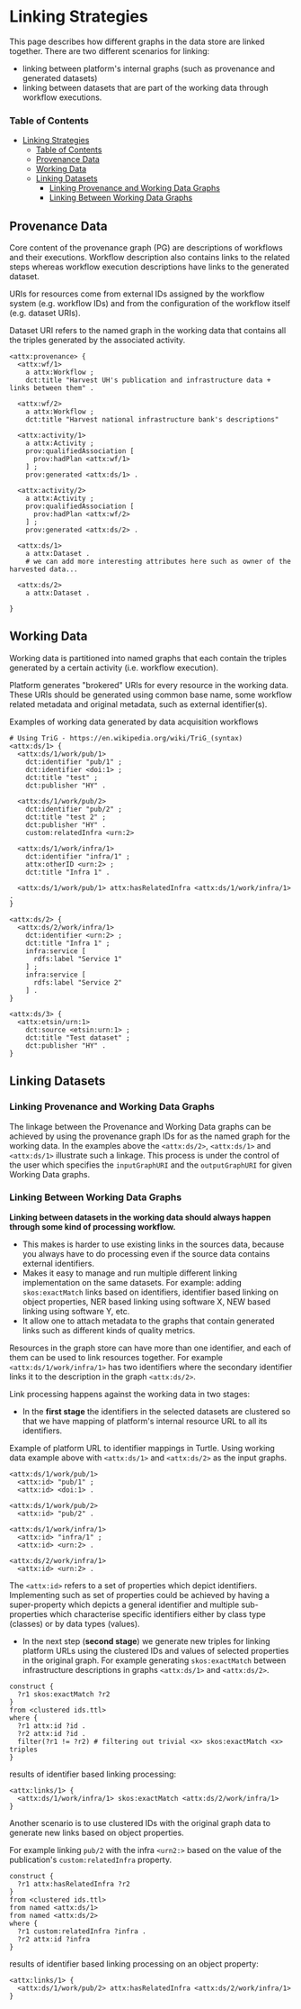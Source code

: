 # Linking Strategies

This page describes how different graphs in the data store are linked together. There are two different scenarios for linking:
* linking between platform's internal graphs (such as provenance and generated datasets)
* linking between datasets that are part of the working data through workflow executions.

### Table of Contents
<!-- TOC START min:1 max:3 link:true update:true -->
- [Linking Strategies](#linking-strategies)
    - [Table of Contents](#table-of-contents)
  - [Provenance Data](#provenance-data)
  - [Working Data](#working-data)
  - [Linking Datasets](#linking-datasets)
    - [Linking Provenance and Working Data Graphs](#linking-provenance-and-working-data-graphs)
    - [Linking Between Working Data Graphs](#linking-between-working-data-graphs)

<!-- TOC END -->

## Provenance Data

Core content of the provenance graph (PG) are descriptions of workflows and their executions. Workflow description also contains links to the related steps whereas workflow execution descriptions have links to the generated dataset.

URIs for resources come from external IDs assigned by the workflow system (e.g. workflow IDs) and from the configuration of the workflow itself (e.g. dataset URIs).

Dataset URI refers to the named graph in the working data that contains all the triples generated by the associated activity.

```turtle
<attx:provenance> {
  <attx:wf/1>
    a attx:Workflow ;
    dct:title "Harvest UH's publication and infrastructure data + links between them" .

  <attx:wf/2>
    a attx:Workflow ;
    dct:title "Harvest national infrastructure bank's descriptions"

  <attx:activity/1>
    a attx:Activity ;
    prov:qualifiedAssociation [
      prov:hadPlan <attx:wf/1>
    ] ;
    prov:generated <attx:ds/1> .

  <attx:activity/2>
    a attx:Activity ;
    prov:qualifiedAssociation [
      prov:hadPlan <attx:wf/2>
    ] ;
    prov:generated <attx:ds/2> .

  <attx:ds/1>
    a attx:Dataset .
    # we can add more interesting attributes here such as owner of the harvested data...

  <attx:ds/2>
    a attx:Dataset .

}
```

## Working Data

Working data is partitioned into named graphs that each contain the triples generated by a certain activity (i.e. workflow execution).  

Platform generates "brokered" URIs for every resource in the working data. These URIs should be generated using common base name, some workflow related metadata and original metadata, such as external identifier(s).

Examples of working data generated by data acquisition workflows
```turtle
# Using TriG - https://en.wikipedia.org/wiki/TriG_(syntax)
<attx:ds/1> {
  <attx:ds/1/work/pub/1>
    dct:identifier "pub/1" ;
    dct:identifier <doi:1> ;
    dct:title "test" ;
    dct:publisher "HY" .

  <attx:ds/1/work/pub/2>
    dct:identifier "pub/2" ;
    dct:title "test 2" ;
    dct:publisher "HY" .
    custom:relatedInfra <urn:2>

  <attx:ds/1/work/infra/1>
    dct:identifier "infra/1" ;
    attx:otherID <urn:2> ;
    dct:title "Infra 1" .

  <attx:ds/1/work/pub/1> attx:hasRelatedInfra <attx:ds/1/work/infra/1> .
}

<attx:ds/2> {
  <attx:ds/2/work/infra/1>
    dct:identifier <urn:2> ;
    dct:title "Infra 1" ;
    infra:service [
      rdfs:label "Service 1"
    ] ;
    infra:service [
      rdfs:label "Service 2"
    ] .
}

<attx:ds/3> {
  <attx:etsin/urn:1>
    dct:source <etsin:urn:1> ;
    dct:title "Test dataset" ;
    dct:publisher "HY" .
}

```

## Linking Datasets

### Linking Provenance and Working Data Graphs

The linkage between the Provenance and Working Data graphs can be achieved by using the provenance graph IDs for as the named graph for the working data. In the examples above the `<attx:ds/2>`, `<attx:ds/1>` and `<attx:ds/1>` illustrate such a linkage. This process is under the control of the user which specifies the `inputGraphURI` and the `outputGraphURI` for given Working Data graphs.

### Linking Between Working Data Graphs

**Linking between datasets in the working data should always happen through some kind of processing workflow.**

* This makes is harder to use existing links in the sources data, because you always have to do processing even if the source data contains external identifiers.
* Makes it easy to manage and run multiple different linking implementation on the same datasets. For example: adding `skos:exactMatch` links based on identifiers, identifier based linking on object properties, NER based linking using software X, NEW based linking using software Y, etc.
* It allow one to attach metadata to the graphs that contain generated links such as different kinds of quality metrics.

Resources in the graph store can have more than one identifier, and each of them can be used to link resources together. For example `<attx:ds/1/work/infra/1>` has two identifiers where the secondary identifier links it to the description in the graph `<attx:ds/2>`.

Link processing happens against the working data in two stages:

* In the **first stage** the identifiers in the selected datasets are clustered so that we have mapping of platform's internal resource URL to all its identifiers.

Example of platform URL to identifier mappings in Turtle. Using working data example above with `<attx:ds/1>` and `<attx:ds/2>` as the input graphs.
```turtle
<attx:ds/1/work/pub/1>
  <attx:id> "pub/1" ;
  <attx:id> <doi:1> .

<attx:ds/1/work/pub/2>
  <attx:id> "pub/2" .

<attx:ds/1/work/infra/1>
  <attx:id> "infra/1" ;
  <attx:id> <urn:2> .

<attx:ds/2/work/infra/1>
  <attx:id> <urn:2> .

```

The `<attx:id>` refers to a set of properties which depict identifiers. Implementing such as set of properties could be achieved by having a super-property which depicts a general identifier and multiple sub-properties which characterise specific identifiers either by class type (classes) or by data types (values).

* In the next step (**second stage**) we generate new triples for linking platform URLs using the clustered IDs and values of selected properties in the original graph. For example generating `skos:exactMatch` between infrastructure descriptions in graphs `<attx:ds/1>` and `<attx:ds/2>`.

```sparql
construct {
  ?r1 skos:exactMatch ?r2
}
from <clustered ids.ttl>
where {
  ?r1 attx:id ?id .
  ?r2 attx:id ?id .
  filter(?r1 != ?r2) # filtering out trivial <x> skos:exactMatch <x> triples
}
```

results of identifier based linking processing:
```turtle
<attx:links/1> {
  <attx:ds/1/work/infra/1> skos:exactMatch <attx:ds/2/work/infra/1>
}
```

Another scenario is to use clustered IDs with the original graph data to generate new links based on object properties.

For example linking `pub/2` with the infra `<urn2:>` based on the value of the publication's `custom:relatedInfra` property.

```sparql
construct {
  ?r1 attx:hasRelatedInfra ?r2
}
from <clustered ids.ttl>
from named <attx:ds/1>
from named <attx:ds/2>
where {
  ?r1 custom:relatedInfra ?infra .
  ?r2 attx:id ?infra
}
```

results of identifier based linking processing on an object property:
```turtle
<attx:links/1> {
  <attx:ds/1/work/pub/2> attx:hasRelatedInfra <attx:ds/2/work/infra/1>
}
```
